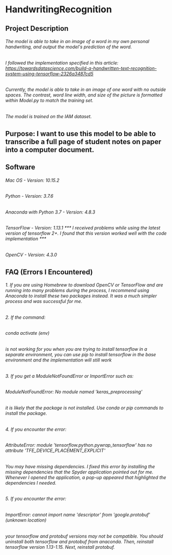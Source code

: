 # HandwritingRecognition

## Project Description
###### The model is able to take in an image of a word in my own personal handwriting, and output the model's prediction of the word. 
###### I followed the implementation specified in this article: https://towardsdatascience.com/build-a-handwritten-text-recognition-system-using-tensorflow-2326a3487cd5
###### Currently, the model is able to take in an image of one word with no outside spaces. The contrast, word line width, and size of the picture is formatted within Model.py to match the training set.
###### The model is trained on the IAM dataset.

## Purpose: I want to use this model to be able to transcribe a full page of student notes on paper into a computer document. 

## Software 
###### Mac OS - Version: 10.15.2
###### Python - Version: 3.7.6
###### Anaconda with Python 3.7 - Version: 4.8.3
###### TensorFlow - Version: 1.13.1 *** I received problems while using the latest version of tensorflow 2+. I found that this version worked well with the code implementation ***
###### OpenCV - Version: 4.3.0

## FAQ (Errors I Encountered)
###### 1. If you are using Homebrew to download OpenCV or TensorFlow and are running into many problems during the process, I recommend using Anaconda to install these two packages instead. It was a much simpler process and was successful for me. 
###### 2. If the command:
###### conda activate (env)
###### is not working for you when you are trying to install tensorflow in a separate environment, you can use pip to install tensorflow in the base environment and the implementation will still work
###### 3. If you get a ModuleNotFoundError or ImportError such as:
###### ModuleNotFoundError: No module named 'keras_preprocessing'
###### it is likely that the package is not installed. Use conda or pip commands to install the package.
###### 4. If you encounter the error:
###### AttributeError: module 'tensorflow.python.pywrap_tensorflow' has no attribute 'TFE_DEVICE_PLACEMENT_EXPLICIT'
###### You may have missing dependencies. I fixed this error by installing the missing dependencies that the Spyder application pointed out for me. Whenever I opened the application, a pop-up appeared that highlighted the dependencies I needed. 
###### 5. If you encounter the error:
###### ImportError: cannot import name 'descriptor' from 'google.protobuf' (unknown location)
###### your tensorflow and protobuf versions may not be compatible. You should uninstall both tensorflow and protobuf from anaconda. Then, reinstall tensorflow version 1.13-1.15. Next, reinstall protobuf. 
